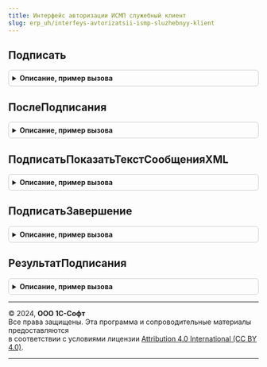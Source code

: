 ```yaml
---
title: Интерфейс авторизации ИСМП служебный клиент
slug: erp_uh/interfeys-avtorizatsii-ismp-sluzhebnyy-klient
---
```



## Подписать
<details style="margin: 1em 0; padding: 0.5em; border: 1px solid #ccc; border-radius: 6px;">

<summary style="font-weight: bold; cursor: pointer;">Описание, пример вызова</summary>

```bsl

// Выполняет подпись сообщений обмена с ИС МОТП от имени организации.
//
// Параметры:
//  Сообщения               - Массив Из Структура               - Массив сообщений, которые необходимо подписать.
//  ПараметрыЗапроса        - (См. ПараметрыЗапросаКлючаСессии) - Параметры запроса ключа сессии.
//  ОповещениеПриЗавершении - ОписаниеОповещения                - Оповещение, которое будет выполнено после завершения процесса подписи.
//
Процедура Подписать(Сообщения, ПараметрыЗапроса, ОповещениеПриЗавершении) Экспорт
```

Пример вызова
```bsl
ИнтерфейсАвторизацииИСМПСлужебныйКлиент.Подписать(Сообщения, ПараметрыЗапроса, ОповещениеПриЗавершении) 
```
</details>

## ПослеПодписания
<details style="margin: 1em 0; padding: 0.5em; border: 1px solid #ccc; border-radius: 6px;">

<summary style="font-weight: bold; cursor: pointer;">Описание, пример вызова</summary>

```bsl

// Обработчик оповещения после подписания данных для авторизации в сервисе ИС МОТП
//
// Параметры:
// 	Результат - Массив Из (См. ИнтерфейсАвторизацииИСМПСлужебныйКлиент.РезультатПодписания).
// 	ДополнительныеПараметры - Структура:
//   * ПараметрыЗапроса        - (См. ПараметрыЗапросаКлючаСессии).
//   * ОповещениеПриЗавершении - ОписаниеОповещения - Описание оповещения при завершении процедуры.
Процедура ПослеПодписания(ПараметрыЗапросовПоОрганизациям, ДополнительныеПараметры) Экспорт
```

Пример вызова
```bsl
ИнтерфейсАвторизацииИСМПСлужебныйКлиент.ПослеПодписания(ПараметрыЗапросовПоОрганизациям, ДополнительныеПараметры) 
```
</details>

## ПодписатьПоказатьТекстСообщенияXML
<details style="margin: 1em 0; padding: 0.5em; border: 1px solid #ccc; border-radius: 6px;">

<summary style="font-weight: bold; cursor: pointer;">Описание, пример вызова</summary>

```bsl

// Обработчик оповещения нажатия на гиперссылку описания подписываемых данных в форме подписания БСП.
Процедура ПодписатьПоказатьТекстСообщенияXML(Результат, ДополнительныеПараметры) Экспорт
```

Пример вызова
```bsl
ИнтерфейсАвторизацииИСМПСлужебныйКлиент.ПодписатьПоказатьТекстСообщенияXML(Результат, ДополнительныеПараметры) 
```
</details>

## ПодписатьЗавершение
<details style="margin: 1em 0; padding: 0.5em; border: 1px solid #ccc; border-radius: 6px;">

<summary style="font-weight: bold; cursor: pointer;">Описание, пример вызова</summary>

```bsl

// Обработчик завершения подписи.
//
// Параметры:
//  Результат - Структура - содержит свойство "Успех", оно установлено в Истина, если подпись была выполнена.
//  ДополнительныеПараметры - Структура - содержит дополнительные параметры обработчика.
//
Процедура ПодписатьЗавершение(Результат, ДополнительныеПараметры) Экспорт
```

Пример вызова
```bsl
ИнтерфейсАвторизацииИСМПСлужебныйКлиент.ПодписатьЗавершение(Результат, ДополнительныеПараметры) 
```
</details>

## РезультатПодписания
<details style="margin: 1em 0; padding: 0.5em; border: 1px solid #ccc; border-radius: 6px;">

<summary style="font-weight: bold; cursor: pointer;">Описание, пример вызова</summary>

```bsl

// Возвращает структуру с результатом подписания.
//
// Параметры:
// 	ПараметрыЗапроса     - (См. ИнтерфейсАвторизацииИСМПКлиентСервер.ПараметрыЗапросаКлючаСессии).
// 	Описание             - Строка - Описание.
// 	ПараметрыАвторизации - (См. ИнтерфейсАвторизацииИСМПВызовСервера.ПараметрыАвторизации).
// Возвращаемое значение:
// 	Структура - Описание:
// * ПараметрыЗапроса     - (См. ПараметрыЗапросаКлючаСессии).
// * Описание             - Строка - Описание.
// * ПараметрыАвторизации - (См. ИнтерфейсАвторизацииИСМПСлужебный.ПараметрыАвторизации).
// * СвойстваПодписи      - Структура, Неопределено - Свойства подписи.
Функция РезультатПодписания(ПараметрыЗапроса, Описание, ПараметрыАвторизации) Экспорт
```

Пример вызова
```bsl
Результат = ИнтерфейсАвторизацииИСМПСлужебныйКлиент.РезультатПодписания(ПараметрыЗапроса, Описание, ПараметрыАвторизации) 
```
</details>

---

© 2024, **ООО 1С-Софт**  
Все права защищены. Эта программа и сопроводительные материалы предоставляются  
в соответствии с условиями лицензии [Attribution 4.0 International (CC BY 4.0)](https://creativecommons.org/licenses/by/4.0/legalcode).

---

